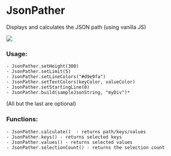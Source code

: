# JsonPather
Displays and calculates the JSON path (using vanilla JS)

![](https://zippy.gfycat.com/AstonishingJaggedHuemul.gif)

### Usage:
```
- JsonPather.setHeight(300)
- JsonPather.setLimit(5)
- JsonPather.setLineColors("#d9e9fa")
- JsonPather.setTextColors(keyColor, valueColor)
- JsonPather.setStartingLine(0)
- JsonPather.build(sampleJsonString, "myDiv")*
```
(All but the last are optional)

### Functions:
```
- JsonPather.calculate()  - returns path/keys/values
- JsonPather.keys() - returns selected keys     
- JsonPather.values() - returns selected values 
- JsonPather.selectionCount() - returns the selection count
```
